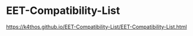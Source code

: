 # EET-Compatibility-List
https://k4thos.github.io/EET-Compatibility-List/EET-Compatibility-List.html
